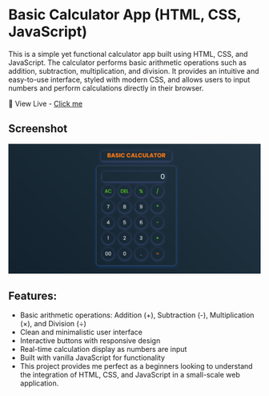 # Basic Calculator App (HTML, CSS, JavaScript)
This is a simple yet functional calculator app built using HTML, CSS, and JavaScript. The calculator performs basic arithmetic operations such as addition, subtraction, multiplication, and division. It provides an intuitive and easy-to-use interface, styled with modern CSS, and allows users to input numbers and perform calculations directly in their browser.

🚀 View Live - [Click me](https://vssaurabh10.github.io/Basic-Calculator-App/)

## Screenshot

![screenshot](my-calculator.png)

## Features:
- Basic arithmetic operations: Addition (+), Subtraction (-), Multiplication (×), and Division (÷)
- Clean and minimalistic user interface
- Interactive buttons with responsive design
- Real-time calculation display as numbers are input
- Built with vanilla JavaScript for functionality
- This project provides me perfect as a beginners looking to understand the integration of HTML, CSS, and JavaScript in a small-scale web application.





